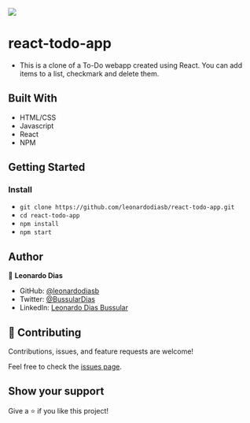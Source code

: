 ![](https://img.shields.io/badge/Microverse-blueviolet)

# react-todo-app

 - This is a clone of a To-Do webapp created using React. You can add items to a list, checkmark and delete them.

## Built With

- HTML/CSS
- Javascript
- React
- NPM

## Getting Started

### Install

- `git clone https://github.com/leonardodiasb/react-todo-app.git`
- `cd react-todo-app`
- `npm install`
- `npm start`

## Author

👤 **Leonardo Dias**

- GitHub: [@leonardodiasb](https://github.com/leonardodiasb)
- Twitter: [@BussularDias](https://twitter.com/BussularDias)
- LinkedIn: [Leonardo Dias Bussular](https://www.linkedin.com/in/leonardo-dias-bussular-a67392178/)

## 🤝 Contributing

Contributions, issues, and feature requests are welcome!

Feel free to check the [issues page](https://github.com/leonardodiasb/react-todo-app/issues).

## Show your support

Give a ⭐️ if you like this project!